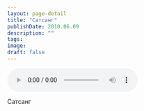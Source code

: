 ```yaml
---
layout: page-detail
title: "Сатсанг"
publishDate: 2010.06.09
description: ""
tags:
image:
draft: false
---
```


<audio title="2010.06.09 - Сатсанг.mp3" src="/upload/iblock/a5b/a5b4cf78477393b3d7c8139cfd58d78e.mp3" controls=""></audio>

 Сатсанг 

  

